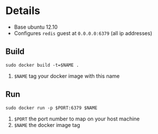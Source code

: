 # Details

  * Base ubuntu 12.10
  * Configures `redis` guest at `0.0.0.0:6379` (all ip addresses)

## Build

```
sudo docker build -t=$NAME .
```

  1. `$NAME` tag your docker image with this name

## Run

```
sudo docker run -p $PORT:6379 $NAME
```

  1. `$PORT` the port number to map on your host machine
  2. `$NAME` the docker image tag
